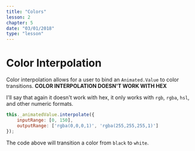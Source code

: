 ```yaml
---
title: "Colors"
lesson: 2
chapter: 5
date: "03/01/2018"
type: "lesson"
---
```


# Color Interpolation

Color interpolation allows for a user to bind an `Animated.Value` to color transitions. **COLOR INTERPOLATION DOESN'T WORK WITH HEX**

I'll say that again it doesn't work with hex, it only works with `rgb`, `rgba`, `hsl`, and other numeric formats.

```js
this._animatedValue.interpolate({
	inputRange: [0, 150],
	outputRange: ['rgba(0,0,0,1)', 'rgba(255,255,255,1)']
});

```

The code above will transition a color from `black` to `white`.